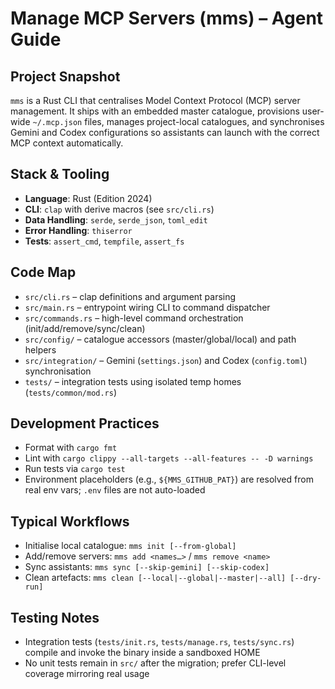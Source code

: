 # Manage MCP Servers (mms) – Agent Guide

## Project Snapshot
`mms` is a Rust CLI that centralises Model Context Protocol (MCP) server management. It ships with an embedded master catalogue, provisions user-wide `~/.mcp.json` files, manages project-local catalogues, and synchronises Gemini and Codex configurations so assistants can launch with the correct MCP context automatically.

## Stack & Tooling
- **Language**: Rust (Edition 2024)
- **CLI**: `clap` with derive macros (see `src/cli.rs`)
- **Data Handling**: `serde`, `serde_json`, `toml_edit`
- **Error Handling**: `thiserror`
- **Tests**: `assert_cmd`, `tempfile`, `assert_fs`

## Code Map
- `src/cli.rs` – clap definitions and argument parsing
- `src/main.rs` – entrypoint wiring CLI to command dispatcher
- `src/commands.rs` – high-level command orchestration (init/add/remove/sync/clean)
- `src/config/` – catalogue accessors (master/global/local) and path helpers
- `src/integration/` – Gemini (`settings.json`) and Codex (`config.toml`) synchronisation
- `tests/` – integration tests using isolated temp homes (`tests/common/mod.rs`)

## Development Practices
- Format with `cargo fmt`
- Lint with `cargo clippy --all-targets --all-features -- -D warnings`
- Run tests via `cargo test`
- Environment placeholders (e.g., `${MMS_GITHUB_PAT}`) are resolved from real env vars; `.env` files are not auto-loaded

## Typical Workflows
- Initialise local catalogue: `mms init [--from-global]`
- Add/remove servers: `mms add <names…>` / `mms remove <name>`
- Sync assistants: `mms sync [--skip-gemini] [--skip-codex]`
- Clean artefacts: `mms clean [--local|--global|--master|--all] [--dry-run]`

## Testing Notes
- Integration tests (`tests/init.rs`, `tests/manage.rs`, `tests/sync.rs`) compile and invoke the binary inside a sandboxed HOME
- No unit tests remain in `src/` after the migration; prefer CLI-level coverage mirroring real usage
